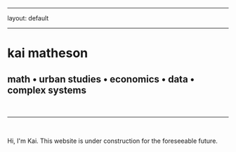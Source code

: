 ﻿---

layout: default

---


<div class="header-bar">

  <h1>kai matheson</h1>

  <h2>math &#8226; urban studies &#8226; economics &#8226; data &#8226; complex systems</h2>

  <br/>

  <hr>

  <br/>

</div>




Hi, I'm Kai. This website is under construction for the foreseeable future.